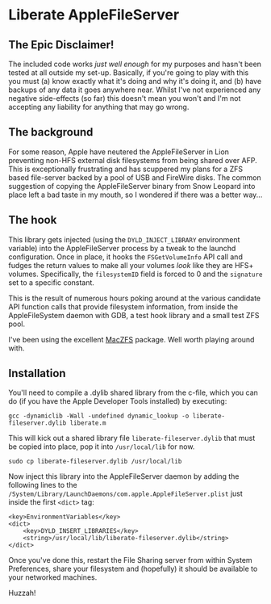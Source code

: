# Liberate AppleFileServer

## The Epic Disclaimer!

The included code works _just well enough_ for my purposes and hasn't been tested at all outside my set-up. Basically, if you're going to play with this you must (a) know exactly what it's doing and why it's doing it, and (b) have backups of any data it goes anywhere near. Whilst I've not experienced any negative side-effects (so far) this doesn't mean you won't and I'm not accepting any liability for anything that may go wrong.

## The background

For some reason, Apple have neutered the AppleFileServer in Lion preventing non-HFS external disk filesystems from being shared over AFP. This is exceptionally frustrating and has scuppered my plans for a ZFS based file-server backed by a pool of USB and FireWire disks. The common suggestion of copying the AppleFileServer binary from Snow Leopard into place left a bad taste in my mouth, so I wondered if there was a better way...

## The hook

This library gets injected (using the `DYLD_INJECT_LIBRARY` environment variable) into the AppleFileServer process by a tweak to the launchd configuration. Once in place, it hooks the `FSGetVolumeInfo` API call and fudges the return values to make all your volumes _look_ like they are HFS+ volumes. Specifically, the `filesystemID` field is forced to 0 and the `signature` set to a specific constant.

This is the result of numerous hours poking around at the various candidate API function calls that provide filesystem information, from inside the AppleFileSystem daemon with GDB, a test hook library and a small test ZFS pool.

I've been using the excellent [MacZFS](http://code.google.com/p/maczfs/) package. Well worth playing around with.

## Installation

You'll need to compile a .dylib shared library from the c-file, which you can do (if you have the Apple Developer Tools installed) by executing:

    gcc -dynamiclib -Wall -undefined dynamic_lookup -o liberate-fileserver.dylib liberate.m
    
This will kick out a shared library file `liberate-fileserver.dylib` that must be copied into place, pop it into `/usr/local/lib` for now.

    sudo cp liberate-fileserver.dylib /usr/local/lib

Now inject this library into the AppleFileServer daemon by adding the following lines to the `/System/Library/LaunchDaemons/com.apple.AppleFileServer.plist` just inside the first `<dict>` tag:

    <key>EnvironmentVariables</key>
    <dict>    
        <key>DYLD_INSERT_LIBRARIES</key>
        <string>/usr/local/lib/liberate-fileserver.dylib</string>
    </dict>
  
Once you've done this, restart the File Sharing server from within System Preferences, share your filesystem and (hopefully) it should be available to your networked machines.

Huzzah!

